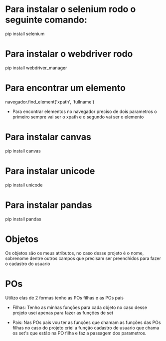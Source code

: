 # Para instalar o selenium rodo o seguinte comando:
pip install selenium

# Para instalar o webdriver rodo
pip install webdriver_manager

# Para encontrar um elemento
navegador.find_element('xpath', 'fullname')
- Para encontrar elementos no navegador preciso de dois parametros o primeiro sempre vai ser o xpath e o segundo vai ser o elemento

# Para instalar canvas
pip install canvas

# Para instalar unicode
pip install unicode

# Para instalar pandas
pip install pandas

# Objetos
Os objetos são os meus atributos, no caso desse projeto é o nome, sobrenome dentre outros campos que precisam ser preenchidos
para fazer o cadastro do usuario

# POs
Utilizo elas de 2 formas tenho as POs filhas e as POs pais

- Filhas:
    Tenho as minhas funções para cada objeto no caso desse projeto usei apenas para fazer as funções de set

- Pais:
    Nas POs pais vou ter as funções que chamam as funções das POs filhas no caso do projeto criei a função cadastro de usuario que chama os set's que estão na PO filha e faz a passagem dos parametros.